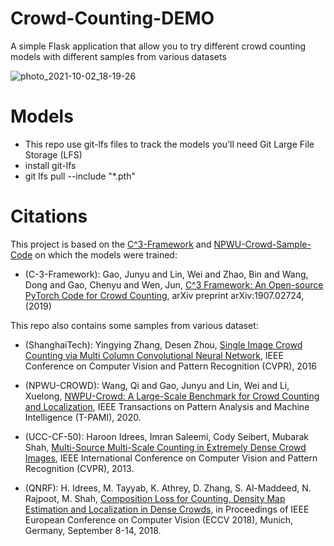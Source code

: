 # Crowd-Counting-DEMO
A simple Flask application that allow you to try different crowd counting models with different samples from various datasets

![photo_2021-10-02_18-19-26](https://user-images.githubusercontent.com/30373288/135724589-f116bd7c-1555-498e-9418-68dc458740ca.jpg)

# Models
- This repo use git-lfs files to track the models you'll need Git Large File Storage (LFS)
- install git-lfs
- git lfs pull --include "*.pth"

# Citations

This project is based on the [C^3-Framework](https://github.com/gjy3035/C-3-Framework) and [NPWU-Crowd-Sample-Code](https://github.com/gjy3035/NWPU-Crowd-Sample-Code) on which the models were trained:
- (C-3-Framework): Gao, Junyu and Lin, Wei and Zhao, Bin and Wang, Dong and Gao, Chenyu and Wen, Jun, [C^3 Framework: An Open-source PyTorch Code for Crowd Counting](https://arxiv.org/abs/1907.02724), arXiv preprint arXiv:1907.02724, (2019)

This repo also contains some samples from various dataset:

- (ShanghaiTech): Yingying Zhang, Desen Zhou, [Single Image Crowd Counting via Multi Column Convolutional Neural Network](https://www.cv-foundation.org/openaccess/content_cvpr_2016/papers/Zhang_Single-Image_Crowd_Counting_CVPR_2016_paper.pdf), IEEE Conference on Computer Vision and Pattern Recognition (CVPR), 2016

- (NPWU-CROWD): Wang, Qi and Gao, Junyu and Lin, Wei and Li, Xuelong, [NWPU-Crowd: A Large-Scale Benchmark for Crowd Counting and Localization](https://arxiv.org/abs/2001.03360), IEEE Transactions on Pattern Analysis and Machine Intelligence (T-PAMI), 2020.

- (UCC-CF-50): Haroon Idrees, Imran Saleemi, Cody Seibert, Mubarak Shah, [Multi-Source Multi-Scale Counting in Extremely Dense Crowd Images](https://www.crcv.ucf.edu/papers/cvpr2013/Counting_V3o.pdf), IEEE International Conference on Computer Vision and Pattern Recognition (CVPR), 2013.

- (QNRF): H. Idrees, M. Tayyab, K. Athrey, D. Zhang, S. Al-Maddeed, N. Rajpoot, M. Shah, [Composition Loss for Counting, Density Map Estimation and Localization in Dense Crowds](https://www.crcv.ucf.edu/papers/eccv2018/2324.pdf), in Proceedings of IEEE European Conference on Computer Vision (ECCV 2018), Munich, Germany, September 8-14, 2018.
